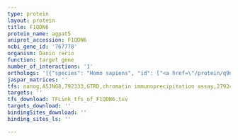 ```yaml
---
type: protein
layout: protein
title: F1QDN6
protein_name: agpat5
uniprot_accession: F1QDN6
ncbi_gene_id: '767778'
organism: Danio rerio
function: target gene
number_of_interactions: '1'
orthologs: '[{"species": "Homo sapiens", "id": ["<a href=\"/protein/q9nuq2\">Q9NUQ2</a>"]}, {"species": "Mus musculus", "id": ["<a href=\"/protein/q9d1e8\">Q9D1E8</a>"]}, {"species": "Rattus norvegicus", "id": ["<a href=\"/protein/g3v965\">G3V965</a>"]}, {"species": "Caenorhabditis elegans", "id": ["<a href=\"/protein/q95r12\">Q95R12</a>"]}]'
jaspar_matrices: ''
tfs: nanog,A5JNG8,792333,GTRD,chromatin immunoprecipitation assay,27924024%5Buid%5D,No
targets: ''
tfs_download: TFLink_tfs_of_F1QDN6.tsv
targets_download: ''
bindingSites_download: ''
binding_sites_ls: ''

---
```

